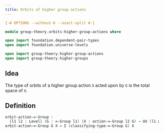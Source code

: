 ```yaml
---
title: Orbits of higher group actions
---
```


```agda
{-# OPTIONS --without-K --exact-split #-}

module group-theory.orbits-higher-group-actions where

open import foundation.dependent-pair-types
open import foundation.universe-levels

open import group-theory.higher-group-actions
open import group-theory.higher-groups
```

## Idea

The type of orbits of a higher group action `X` acted upon by `G` is the total space of `X`.

## Definition

```agda
orbit-action-∞-Group :
  {l1 l2 : Level} (G : ∞-Group l1) (X : action-∞-Group l2 G) → UU (l1 ⊔ l2)
orbit-action-∞-Group G X = Σ (classifying-type-∞-Group G) X
```
